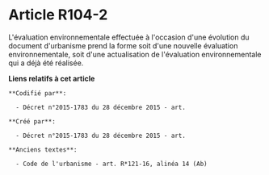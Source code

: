 # Article R104-2

L'évaluation environnementale effectuée à l'occasion d'une évolution du document d'urbanisme prend la forme soit d'une
nouvelle évaluation environnementale, soit d'une actualisation de l'évaluation environnementale qui a déjà été réalisée.

**Liens relatifs à cet article**

	**Codifié par**:

	  - Décret n°2015-1783 du 28 décembre 2015 - art.

	**Créé par**:

	  - Décret n°2015-1783 du 28 décembre 2015 - art.

	**Anciens textes**:

	  - Code de l'urbanisme - art. R*121-16, alinéa 14 (Ab)
